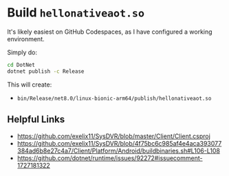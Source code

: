# Build `hellonativeaot.so`

It's likely easiest on GitHub Codespaces, as I have configured a working environment.

Simply do:

```sh
cd DotNet
dotnet publish -c Release
```

This will create:

* `bin/Release/net8.0/linux-bionic-arm64/publish/hellonativeaot.so`

## Helpful Links

* https://github.com/exelix11/SysDVR/blob/master/Client/Client.csproj
* https://github.com/exelix11/SysDVR/blob/4f75bc6c985af4e4aca393077384ad6b8e27c4a7/Client/Platform/Android/buildbinaries.sh#L106-L108
* https://github.com/dotnet/runtime/issues/92272#issuecomment-1727181322

